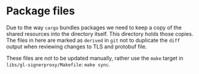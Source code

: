 # Package files

Due to the way `cargo` bundles packages we need to keep a copy of the
shared resources into the directory itself. This directory holds those
copies. The files in here are marked as `derived` in `git` not to
duplicate the `diff` output when reviewing changes to TLS and protobuf
file.

These files are not to be updated manually, rather use the `make`
target in `libs/gl-signerproxy/Makefile`: `make sync`.
